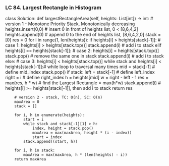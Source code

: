 ### LC 84. Largest Rectangle in Histogram
class Solution:
    def largestRectangleArea(self, heights: List[int]) -> int:
        # version 1 - Monotone Priority Stack, Monotonically decreasing
        heights.insert(0,0)                                     # insert 0 in front of heights list, 0 < [8,6,4,2]
        heights.append(0)                                       # append 0 to the end of heights list, [8,6,4,2,0]
        stack = [0] 
        res = 0
        for i in range(1, len(heights)):
            if heights[i] > heights[stack[-1]]:                 # case 1: heights[i] > heights[stack.top()]
                stack.append(i)                                 # add i to stack
            elif heights[i] == heights[stack[-1]]:              # case 2: heights[i] = heights[stack.top()]
                stack.pop()                                     # remove the same one in stack
                stack.append(i)                                 # add i to stack
            else:                                               # case 3: heights[i] < heights[stack.top()]
                while stack and heights[i] < heights[stack[-1]]:# while loop to traversal many times
                    mid = stack[-1]                             # define mid_index
                    stack.pop()
                    if stack:
                        left = stack[-1]                        # define left_index
                        right = i                               # define right_index
                        h = heights[mid]
                        w = right - left - 1
                        res = max(res, h * w)                   # find the Largest Rectangle = max(h*w)
                stack.append(i)                                 # heights[i] >= heights[stack[-1]], then add i to stack
        return res

        # version 2 - stack, TC: O(n), SC: O(n)
        maxArea = 0
        stack = []

        for i, h in enumerate(heights):
            start = i
            while stack and stack[-1][1] > h:
                index, height = stack.pop()
                maxArea = max(maxArea, height * (i - index))
                start = index
            stack.append((start, h))
        
        for i, h in stack:
            maxArea = max(maxArea, h * (len(heights) - i))
        return maxArea